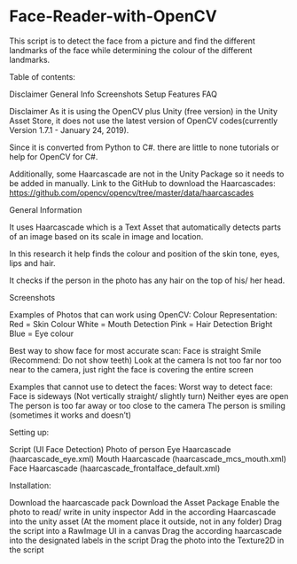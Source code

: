 # Face-Reader-with-OpenCV

This script is to detect the face from a picture and find the different landmarks of the face while determining the colour of the different landmarks.

Table of contents:

Disclaimer
General Info
Screenshots
Setup
Features
FAQ

Disclaimer
As it is using the OpenCV plus Unity (free version) in the Unity Asset Store, it does not use the latest version of OpenCV codes(currently Version 1.7.1 - January 24, 2019).

Since it is converted from Python to C#. there are little to none tutorials or help for OpenCV for C#.

Additionally, some Haarcascade are not in the Unity Package so it needs to be added in manually.
Link to the GitHub to download the Haarcascades: https://github.com/opencv/opencv/tree/master/data/haarcascades

General Information

It uses Haarcascade which is a Text Asset that automatically detects parts of an image based on its scale in image and location.

In this research it help finds the colour and position of the skin tone, eyes, lips and hair.

It checks if the person in the photo has any hair on the top of his/ her head.

Screenshots

Examples of Photos that can work using OpenCV:
Colour Representation: 
Red = Skin Colour
White = Mouth Detection
Pink = Hair Detection
Bright Blue = Eye colour

Best way to show face for most accurate scan:
Face is straight
Smile (Recommend: Do not show teeth)
Look at the camera
Is not too far nor too near to the camera, just right the face is covering the entire screen







Examples that cannot use to detect the faces:
Worst way to detect face:
Face is sideways (Not vertically straight/ slightly turn)
Neither eyes are open
The person is too far away or too close to the camera
The person is smiling (sometimes it works and doesn’t)

Setting up:

Script (UI Face Detection)
Photo of person
Eye Haarcascade (haarcascade_eye.xml)
Mouth Haarcascade (haarcascade_mcs_mouth.xml)
Face Haarcascade (haarcascade_frontalface_default.xml)

Installation:

Download the haarcascade pack
Download the Asset Package 
Enable the photo to read/ write in unity inspector
Add in the according Haarcascade into the unity asset (At the moment place it outside, not in any folder)
Drag the script into a RawImage UI in a canvas
Drag the according haarcascade into the designated labels in the script
Drag the photo into the Texture2D in the script




